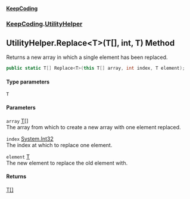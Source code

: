 #### [KeepCoding](index.md 'index')
### [KeepCoding](KeepCoding.md 'KeepCoding').[UtilityHelper](UtilityHelper.md 'KeepCoding.UtilityHelper')
## UtilityHelper.Replace&lt;T&gt;(T[], int, T) Method
Returns a new array in which a single element has been replaced.
```csharp
public static T[] Replace<T>(this T[] array, int index, T element);
```
#### Type parameters
<a name='KeepCoding.UtilityHelper.Replace.T.(T...int.T).T'></a>
`T`  
  
#### Parameters
<a name='KeepCoding.UtilityHelper.Replace.T.(T...int.T).array'></a>
`array` [T](UtilityHelper.Replace.3Ld0dT4bXaB2o3eoMUnx9A.md#KeepCoding.UtilityHelper.Replace.T.(T...int.T).T 'KeepCoding.UtilityHelper.Replace&lt;T&gt;(T[], int, T).T')[[]](https://docs.microsoft.com/en-us/dotnet/api/System.Array 'System.Array')  
The array from which to create a new array with one element replaced.
  
<a name='KeepCoding.UtilityHelper.Replace.T.(T...int.T).index'></a>
`index` [System.Int32](https://docs.microsoft.com/en-us/dotnet/api/System.Int32 'System.Int32')  
The index at which to replace one element.
  
<a name='KeepCoding.UtilityHelper.Replace.T.(T...int.T).element'></a>
`element` [T](UtilityHelper.Replace.3Ld0dT4bXaB2o3eoMUnx9A.md#KeepCoding.UtilityHelper.Replace.T.(T...int.T).T 'KeepCoding.UtilityHelper.Replace&lt;T&gt;(T[], int, T).T')  
The new element to replace the old element with.
  
#### Returns
[T](UtilityHelper.Replace.3Ld0dT4bXaB2o3eoMUnx9A.md#KeepCoding.UtilityHelper.Replace.T.(T...int.T).T 'KeepCoding.UtilityHelper.Replace&lt;T&gt;(T[], int, T).T')[[]](https://docs.microsoft.com/en-us/dotnet/api/System.Array 'System.Array')  
